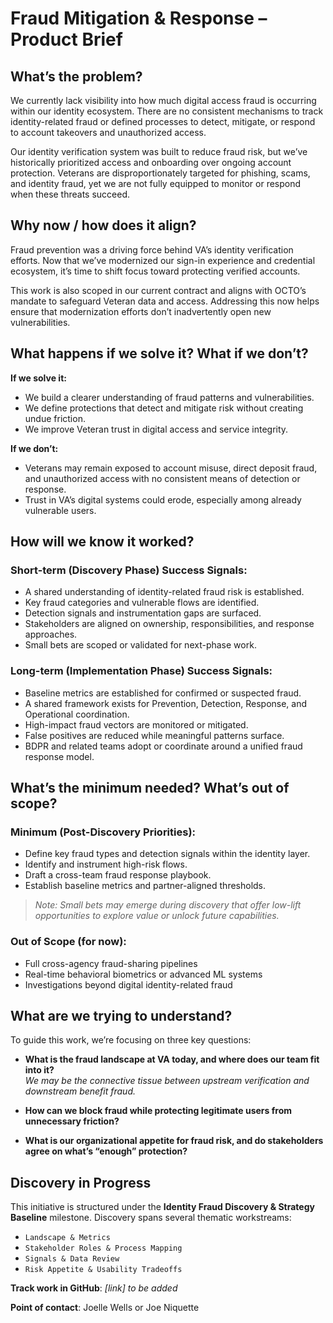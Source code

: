 # Fraud Mitigation & Response – Product Brief

## What’s the problem?

We currently lack visibility into how much digital access fraud is occurring within our identity ecosystem. There are no consistent mechanisms to track identity-related fraud or defined processes to detect, mitigate, or respond to account takeovers and unauthorized access.

Our identity verification system was built to reduce fraud risk, but we’ve historically prioritized access and onboarding over ongoing account protection. Veterans are disproportionately targeted for phishing, scams, and identity fraud, yet we are not fully equipped to monitor or respond when these threats succeed.

## Why now / how does it align?

Fraud prevention was a driving force behind VA’s identity verification efforts. Now that we’ve modernized our sign-in experience and credential ecosystem, it’s time to shift focus toward protecting verified accounts.

This work is also scoped in our current contract and aligns with OCTO’s mandate to safeguard Veteran data and access. Addressing this now helps ensure that modernization efforts don’t inadvertently open new vulnerabilities.

## What happens if we solve it? What if we don’t?

**If we solve it:**
- We build a clearer understanding of fraud patterns and vulnerabilities.
- We define protections that detect and mitigate risk without creating undue friction.
- We improve Veteran trust in digital access and service integrity.

**If we don’t:**
- Veterans may remain exposed to account misuse, direct deposit fraud, and unauthorized access with no consistent means of detection or response.
- Trust in VA’s digital systems could erode, especially among already vulnerable users.

## How will we know it worked?

### Short-term (Discovery Phase) Success Signals:
- A shared understanding of identity-related fraud risk is established.
- Key fraud categories and vulnerable flows are identified.
- Detection signals and instrumentation gaps are surfaced.
- Stakeholders are aligned on ownership, responsibilities, and response approaches.
- Small bets are scoped or validated for next-phase work.

### Long-term (Implementation Phase) Success Signals:
- Baseline metrics are established for confirmed or suspected fraud.
- A shared framework exists for Prevention, Detection, Response, and Operational coordination.
- High-impact fraud vectors are monitored or mitigated.
- False positives are reduced while meaningful patterns surface.
- BDPR and related teams adopt or coordinate around a unified fraud response model.

## What’s the minimum needed? What’s out of scope?

### Minimum (Post-Discovery Priorities):
- Define key fraud types and detection signals within the identity layer.
- Identify and instrument high-risk flows.
- Draft a cross-team fraud response playbook.
- Establish baseline metrics and partner-aligned thresholds.

> _Note: Small bets may emerge during discovery that offer low-lift opportunities to explore value or unlock future capabilities._

### Out of Scope (for now):
- Full cross-agency fraud-sharing pipelines
- Real-time behavioral biometrics or advanced ML systems
- Investigations beyond digital identity-related fraud

## What are we trying to understand?

To guide this work, we’re focusing on three key questions:

- **What is the fraud landscape at VA today, and where does our team fit into it?**  
  _We may be the connective tissue between upstream verification and downstream benefit fraud._

- **How can we block fraud while protecting legitimate users from unnecessary friction?**

- **What is our organizational appetite for fraud risk, and do stakeholders agree on what’s “enough” protection?**

## Discovery in Progress

This initiative is structured under the **Identity Fraud Discovery & Strategy Baseline** milestone. Discovery spans several thematic workstreams:

- `Landscape & Metrics`
- `Stakeholder Roles & Process Mapping`
- `Signals & Data Review`
- `Risk Appetite & Usability Tradeoffs`

**Track work in GitHub**: _[link]_ _to be added_ 

**Point of contact**: Joelle Wells or Joe Niquette
